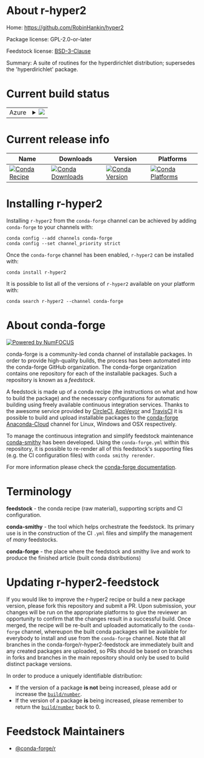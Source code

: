 About r-hyper2
==============

Home: https://github.com/RobinHankin/hyper2

Package license: GPL-2.0-or-later

Feedstock license: [BSD-3-Clause](https://github.com/conda-forge/r-hyper2-feedstock/blob/master/LICENSE.txt)

Summary: A suite of routines for the hyperdirichlet distribution; supersedes the 'hyperdirichlet' package.

Current build status
====================


<table>
    
  <tr>
    <td>Azure</td>
    <td>
      <details>
        <summary>
          <a href="https://dev.azure.com/conda-forge/feedstock-builds/_build/latest?definitionId=14602&branchName=master">
            <img src="https://dev.azure.com/conda-forge/feedstock-builds/_apis/build/status/r-hyper2-feedstock?branchName=master">
          </a>
        </summary>
        <table>
          <thead><tr><th>Variant</th><th>Status</th></tr></thead>
          <tbody><tr>
              <td>linux_64_r_base4.0</td>
              <td>
                <a href="https://dev.azure.com/conda-forge/feedstock-builds/_build/latest?definitionId=14602&branchName=master">
                  <img src="https://dev.azure.com/conda-forge/feedstock-builds/_apis/build/status/r-hyper2-feedstock?branchName=master&jobName=linux&configuration=linux_64_r_base4.0" alt="variant">
                </a>
              </td>
            </tr><tr>
              <td>linux_64_r_base4.1</td>
              <td>
                <a href="https://dev.azure.com/conda-forge/feedstock-builds/_build/latest?definitionId=14602&branchName=master">
                  <img src="https://dev.azure.com/conda-forge/feedstock-builds/_apis/build/status/r-hyper2-feedstock?branchName=master&jobName=linux&configuration=linux_64_r_base4.1" alt="variant">
                </a>
              </td>
            </tr><tr>
              <td>osx_64_r_base4.0</td>
              <td>
                <a href="https://dev.azure.com/conda-forge/feedstock-builds/_build/latest?definitionId=14602&branchName=master">
                  <img src="https://dev.azure.com/conda-forge/feedstock-builds/_apis/build/status/r-hyper2-feedstock?branchName=master&jobName=osx&configuration=osx_64_r_base4.0" alt="variant">
                </a>
              </td>
            </tr><tr>
              <td>osx_64_r_base4.1</td>
              <td>
                <a href="https://dev.azure.com/conda-forge/feedstock-builds/_build/latest?definitionId=14602&branchName=master">
                  <img src="https://dev.azure.com/conda-forge/feedstock-builds/_apis/build/status/r-hyper2-feedstock?branchName=master&jobName=osx&configuration=osx_64_r_base4.1" alt="variant">
                </a>
              </td>
            </tr><tr>
              <td>win_64_r_base4.0</td>
              <td>
                <a href="https://dev.azure.com/conda-forge/feedstock-builds/_build/latest?definitionId=14602&branchName=master">
                  <img src="https://dev.azure.com/conda-forge/feedstock-builds/_apis/build/status/r-hyper2-feedstock?branchName=master&jobName=win&configuration=win_64_r_base4.0" alt="variant">
                </a>
              </td>
            </tr><tr>
              <td>win_64_r_base4.1</td>
              <td>
                <a href="https://dev.azure.com/conda-forge/feedstock-builds/_build/latest?definitionId=14602&branchName=master">
                  <img src="https://dev.azure.com/conda-forge/feedstock-builds/_apis/build/status/r-hyper2-feedstock?branchName=master&jobName=win&configuration=win_64_r_base4.1" alt="variant">
                </a>
              </td>
            </tr>
          </tbody>
        </table>
      </details>
    </td>
  </tr>
</table>

Current release info
====================

| Name | Downloads | Version | Platforms |
| --- | --- | --- | --- |
| [![Conda Recipe](https://img.shields.io/badge/recipe-r--hyper2-green.svg)](https://anaconda.org/conda-forge/r-hyper2) | [![Conda Downloads](https://img.shields.io/conda/dn/conda-forge/r-hyper2.svg)](https://anaconda.org/conda-forge/r-hyper2) | [![Conda Version](https://img.shields.io/conda/vn/conda-forge/r-hyper2.svg)](https://anaconda.org/conda-forge/r-hyper2) | [![Conda Platforms](https://img.shields.io/conda/pn/conda-forge/r-hyper2.svg)](https://anaconda.org/conda-forge/r-hyper2) |

Installing r-hyper2
===================

Installing `r-hyper2` from the `conda-forge` channel can be achieved by adding `conda-forge` to your channels with:

```
conda config --add channels conda-forge
conda config --set channel_priority strict
```

Once the `conda-forge` channel has been enabled, `r-hyper2` can be installed with:

```
conda install r-hyper2
```

It is possible to list all of the versions of `r-hyper2` available on your platform with:

```
conda search r-hyper2 --channel conda-forge
```


About conda-forge
=================

[![Powered by
NumFOCUS](https://img.shields.io/badge/powered%20by-NumFOCUS-orange.svg?style=flat&colorA=E1523D&colorB=007D8A)](https://numfocus.org)

conda-forge is a community-led conda channel of installable packages.
In order to provide high-quality builds, the process has been automated into the
conda-forge GitHub organization. The conda-forge organization contains one repository
for each of the installable packages. Such a repository is known as a *feedstock*.

A feedstock is made up of a conda recipe (the instructions on what and how to build
the package) and the necessary configurations for automatic building using freely
available continuous integration services. Thanks to the awesome service provided by
[CircleCI](https://circleci.com/), [AppVeyor](https://www.appveyor.com/)
and [TravisCI](https://travis-ci.com/) it is possible to build and upload installable
packages to the [conda-forge](https://anaconda.org/conda-forge)
[Anaconda-Cloud](https://anaconda.org/) channel for Linux, Windows and OSX respectively.

To manage the continuous integration and simplify feedstock maintenance
[conda-smithy](https://github.com/conda-forge/conda-smithy) has been developed.
Using the ``conda-forge.yml`` within this repository, it is possible to re-render all of
this feedstock's supporting files (e.g. the CI configuration files) with ``conda smithy rerender``.

For more information please check the [conda-forge documentation](https://conda-forge.org/docs/).

Terminology
===========

**feedstock** - the conda recipe (raw material), supporting scripts and CI configuration.

**conda-smithy** - the tool which helps orchestrate the feedstock.
                   Its primary use is in the construction of the CI ``.yml`` files
                   and simplify the management of *many* feedstocks.

**conda-forge** - the place where the feedstock and smithy live and work to
                  produce the finished article (built conda distributions)


Updating r-hyper2-feedstock
===========================

If you would like to improve the r-hyper2 recipe or build a new
package version, please fork this repository and submit a PR. Upon submission,
your changes will be run on the appropriate platforms to give the reviewer an
opportunity to confirm that the changes result in a successful build. Once
merged, the recipe will be re-built and uploaded automatically to the
`conda-forge` channel, whereupon the built conda packages will be available for
everybody to install and use from the `conda-forge` channel.
Note that all branches in the conda-forge/r-hyper2-feedstock are
immediately built and any created packages are uploaded, so PRs should be based
on branches in forks and branches in the main repository should only be used to
build distinct package versions.

In order to produce a uniquely identifiable distribution:
 * If the version of a package **is not** being increased, please add or increase
   the [``build/number``](https://docs.conda.io/projects/conda-build/en/latest/resources/define-metadata.html#build-number-and-string).
 * If the version of a package **is** being increased, please remember to return
   the [``build/number``](https://docs.conda.io/projects/conda-build/en/latest/resources/define-metadata.html#build-number-and-string)
   back to 0.

Feedstock Maintainers
=====================

* [@conda-forge/r](https://github.com/conda-forge/r/)

